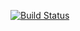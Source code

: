 [![Build Status](https://travis-ci.org/MagayAlex/hexlet-jest.svg?branch=master)](https://travis-ci.org/MagayAlex/hexlet-jest)